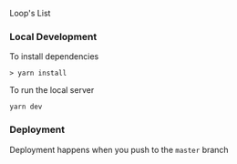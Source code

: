 Loop's List

### Local Development

To install dependencies

```
> yarn install
```

To run the local server

```
yarn dev
```

### Deployment

Deployment happens when you push to the `master` branch
